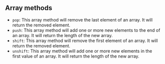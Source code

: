 ## Array methods
  - `pop`: This array method will remove the last element of an array. It will return
      the removed element.
  - `push`: This array method will add one or more new elements to the end of an array.
      It will return the length of the new array.
  - `shift`: This array method will remove the first element of an array. It will return the removed element.
  - `unshift`: This array method will add one or more new elements in the first value of an array. It
      will return the length of the new array.
